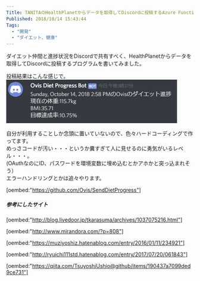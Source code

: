 ```yaml
---
Title: TANITAのHealthPlanetからデータを取得してDiscordに投稿するAzure Functionsを作った
Published: 2018/10/14 15:43:44
Tags:
  - "開発"
  - "ダイエット、健康"
---
```

ダイエット仲間と進捗状況をDiscordで共有すべく、HealthPlanetからデータを取得してDiscordに投稿するプログラムを書いてみました。  

<!-- more -->

投稿結果はこんな感じで。  
![](20181014153852.png) 

自分が利用することしか念頭に置いていないので、色々ハードコーディングで作ってます。  
めっさコードが汚い・・・というか糞すぎて人に見せるのに勇気がいるレベル・・・。  
(OAuthなのにID、パスワードを環境変数に埋め込むとかアホかと突っ込まれそう）  
エラーハンドリングとかは追々やります。  


[oembed:"https://github.com/Ovis/SendDietProgress"]




##### 参考にしたサイト  

[oembed:"http://blog.livedoor.jp/tkarasuma/archives/1037075216.html"]

[oembed:"http://www.mirandora.com/?p=808"]

[oembed:"https://muziyoshiz.hatenablog.com/entry/2016/01/11/234921"]

[oembed:"http://ryuichi111std.hatenablog.com/entry/2017/07/20/061843"]

[oembed:"https://qiita.com/TsuyoshiUshio@github/items/190437a7099ded9ce731"]

